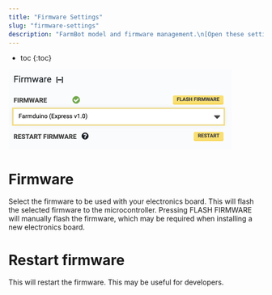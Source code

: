 ```yaml
---
title: "Firmware Settings"
slug: "firmware-settings"
description: "FarmBot model and firmware management.\n[Open these settings in the app](https://my.farm.bot/app/designer/settings?highlight=firmware)"
---
```


* toc
{:toc}


![firmware settings](_images/firmware_settings.png)

# Firmware

Select the firmware to be used with your electronics board. This will flash the selected firmware to the microcontroller. Pressing <span class="fb-button fb-yellow">FLASH FIRMWARE</span> will manually flash the firmware, which may be required when installing a new electronics board.

# Restart firmware

This will restart the firmware. This may be useful for developers.
